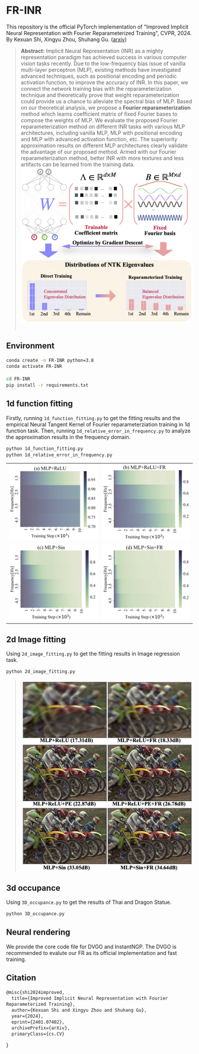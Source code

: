 # FR-INR
This repository is the official PyTorch implementation of "Improved Implicit Neural Representation with Fourier Reparameterized Training", CVPR, 2024.
By Kexuan Shi, Xingyu Zhou, Shuhang Gu.
([arxiv](https://arxiv.org/pdf/2401.07402.pdf))


> **Abstract:** Implicit Neural Representation (INR) as a mighty representation paradigm has achieved success in various computer vision tasks recently. Due to the low-frequency bias issue of vanilla multi-layer perceptron (MLP), existing methods have investigated advanced techniques, such as positional encoding and periodic activation function, to improve the accuracy of INR. In this paper, we connect the network training bias with the reparameterization technique and theoretically prove that weight reparameterization could provide us a chance to alleviate the spectral bias of MLP. Based on our theoretical analysis, we propose a **Fourier reparameterization** method which learns coefficient matrix of fixed Fourier bases to compose the weights of MLP. We evaluate the proposed Fourier reparameterization method on different INR tasks with various MLP architectures, including vanilla MLP, MLP with positional encoding and MLP with advanced activation function, etc. The superiority approximation results on different MLP architectures clearly validate the advantage of our proposed method. Armed with our Fourier reparameterization method, better INR with more textures and less artifacts can be learned from the training data.
> <img  src="figures/structure.png">
> <br/><br/>

## Environment
```bash
conda create -n FR-INR python=3.8
conda activate FR-INR

cd FR-INR
pip install -r requirements.txt
```

## 1d function fitting
Firstly, running ```1d_function_fitting.py``` to get the fitting results and the empirical Neural Tangent Kernel of Fourier reparameterziation training in 1d function task. Then, running ```1d_relative_error_in_frequency.py``` to analyze the approximation results in the frequency domain.
```bash
python 1d_function_fitting.py
python 1d_relative_error_in_frequency.py
```
<table style="width:100%">
  <tr>
    <td style="width:25%"><img src="figures/relu_ur_4.png" alt="Image 1"></td>
    <td style="width:25%"><img src="figures/relu_fr_4.png" alt="Image 2"></td>
  </tr>
  <tr>
    <td style="width:25%"><img src="figures/sin_ur_4.png" alt="Image 3"></td>
    <td style="width:25%"><img src="figures/sin_fr_4.png" alt="Image 4"></td>
  </tr>
</table>




## 2d Image fitting
Using ```2d_image_fitting.py``` to get the fitting results in Image regression task.
```bash
python 2d_image_fitting.py
```
> <img  src="figures/Koda_5.png">

## 3d occupance
Using ```3D_occupance.py``` to get the results of Thai and Dragon Statue.
```bash
python 3D_occupance.py
```

## Neural rendering
We provide the core code file for DVGO and InstantNGP. The DVGO is recommended to evalute our FR as its official implementation and fast training.

## Citation
    @misc{shi2024improved,
      title={Improved Implicit Neural Representation with Fourier Reparameterized Training}, 
      author={Kexuan Shi and Xingyu Zhou and Shuhang Gu},
      year={2024},
      eprint={2401.07402},
      archivePrefix={arXiv},
      primaryClass={cs.CV}
}
